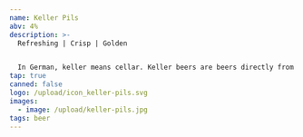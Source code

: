 ```yaml
---
name: Keller Pils
abv: 4%
description: >-
  Refreshing | Crisp | Golden


  In German, keller means cellar. Keller beers are beers directly from the cellar. Our Keller pils is packaged right off our lagering tanks. 
tap: true
canned: false
logo: /upload/icon_keller-pils.svg
images:
  - image: /upload/keller-pils.jpg
tags: beer
---
```

